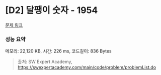 # [D2] 달팽이 숫자 - 1954 

[문제 링크](https://swexpertacademy.com/main/code/problem/problemDetail.do?contestProbId=AV5PobmqAPoDFAUq) 

### 성능 요약

메모리: 22,120 KB, 시간: 226 ms, 코드길이: 836 Bytes



> 출처: SW Expert Academy, https://swexpertacademy.com/main/code/problem/problemList.do